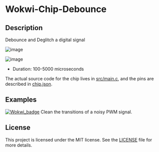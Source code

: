 # Wokwi-Chip-Debounce
## Description

Debounce and Deglitch a digital signal

![image](https://user-images.githubusercontent.com/63488701/214750432-b4510642-55b4-4fdb-8912-7dfdc02e87f4.png)

![image](https://user-images.githubusercontent.com/63488701/214749963-52e1986e-0295-4dcb-850e-690a303f1651.png)

- Duration: 100-5000 microseconds

  


The actual source code for the chip lives in [src/main.c](https://github.com/Dlloydev/Wokwi-Chip-Debounce/blob/main/src/main.c), and the pins are described in [chip.json](https://github.com/Dlloydev/Wokwi-Chip-Debounce/blob/main/chip.json).

## Examples

[![Wokwi_badge](https://user-images.githubusercontent.com/63488701/212449119-a8510897-c860-4545-8c1a-794169547ba1.svg)](https://wokwi.com/projects/354884300391663617) Clean the transitions of a noisy PWM signal.

## License

This project is licensed under the MIT license. See the [LICENSE](https://github.com/Dlloydev/Wokwi-Chip-Debounce/blob/main/LICENSE) file for more details.
